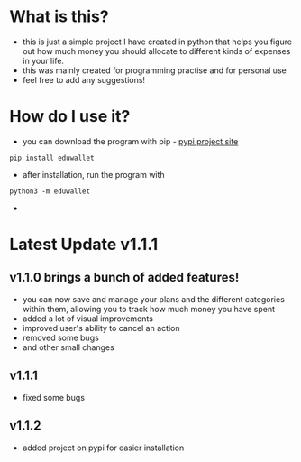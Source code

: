 # What is this?
- this is just a simple project I have created in python that helps you figure out how much money you should allocate to different kinds of expenses in your life.
- this was mainly created for programming practise and for personal use
- feel free to add any suggestions!
# How do I use it?
- you can download the program with pip - [pypi project site](https://pypi.org/project/eduwallet/)
```
pip install eduwallet
```
- after installation, run the program with
```
python3 -m eduwallet
```
-
# Latest Update v1.1.1
## v1.1.0 brings a bunch of added features!
- you can now save and manage your plans and the different categories within them, allowing you to track how much money you have spent
- added a lot of visual improvements
- improved user's ability to cancel an action
- removed some bugs
- and other small changes
## v1.1.1
- fixed some bugs
## v1.1.2
- added project on pypi for easier installation
